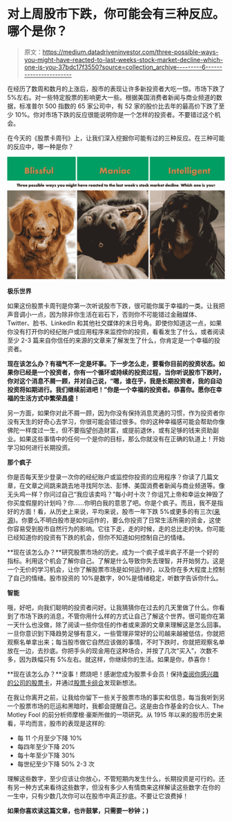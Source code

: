 # 对上周股市下跌，你可能会有三种反应。哪个是你？

> 原文：<https://medium.datadriveninvestor.com/three-possible-ways-you-might-have-reacted-to-last-weeks-stock-market-decline-which-one-is-you-37bdc17f3550?source=collection_archive---------6----------------------->

在经历了数周和数月的上涨后，股市的表现让许多新投资者大吃一惊。市场下跌了 5%左右。对一些特定股票的影响更大一些。根据美国消费者新闻与商业频道的数据，标准普尔 500 指数的 65 家公司中，有 52 家的股价比去年的最高价下跌了至少 10%。你对市场下跌的反应很能说明你是一个怎样的投资者。不要错过这个机会。

在今天的《股票卡周刊》上，让我们深入挖掘你可能有过的三种反应。在三种可能的反应中，哪一种是你？

![](img/ec20678e26be6a2c53641b375f7dfd04.png)

**极乐世界**

如果这份股票卡周刊是你第一次听说股市下跌，很可能你属于幸福的一类。让我把声音调小一点，因为除非你生活在岩石下，否则你不可能错过金融媒体、Twitter、脸书、LinkedIn 和其他社交媒体的末日号角。即使你知道这一点，如果你没有打开你的经纪账户或应用程序来监控你的投资，看看发生了什么，或者阅读至少 2-3 篇来自你信任的来源的文章来了解发生了什么，你肯定是一个幸福的投资者。

**现在该怎么办？有福气不一定是坏事。下一步怎么走，要看你目前的投资状态。如果你已经是一个投资者，你有一个循环或持续的投资过程，当你听说股市下跌时，你对这个消息不屑一顾，并对自己说，“嗯，谁在乎，我是长期投资者，我的自动投资将如期进行。我们继续前进吧！”你是一个幸福的投资者。恭喜你。愿你在幸福的生活方式中繁荣昌盛！**

另一方面，如果你对此不屑一顾，因为你没有保持消息灵通的习惯，作为投资者你没有天生的好奇心去学习，你很可能会错过很多。你的这种幸福感可能会帮助你像佛陀一样度过一生，但不要指望创造财富，或提前退休，或有足够的钱来资助副业。如果这些事情中的任何一个是你的目标，那么你就没有在正确的轨道上！开始学习如何进行长期投资。

**那个疯子**

你是否每天至少登录一次你的经纪账户或监控你投资的应用程序？你读了几篇文章，在文章之间跳来跳去地寻找阿尔法、彭博、美国消费者新闻与商业频道等。像无头鸡一样？你问过自己“我应该卖吗？”每小时十次？你诅咒上帝和幸运女神毁了你买度假屋的计划吗？你……你明白我的意思了吧。你是个疯子。而且，我不是指好的方面！看，从历史上来说，平均来说，股市一年下跌 5%或更多的有三次([来源](https://www.fool.com/investing/2018/10/12/stay-calm-and-invest-away.aspx))。你要么不明白股市是如何运作的，要么你投资了日常生活所需的资金，这使你容易受到股市自然行为的影响。它往下走，走的时候，走的总比走的快。你可能已经知道你的投资有下跌的机会，但你不知道如何控制自己的情绪。

**现在该怎么办？**研究股票市场的历史。成为一个疯子或半疯子不是一个好的指标。利用这个机会了解你自己。了解是什么导致你失去理智，并开始努力。这是一个无价的学习机会，让你了解股票市场是如何运作的，以及你在多大程度上控制了自己的情绪。股市投资的 10%是数字，90%是情绪稳定，听数字告诉你什么。

**智能**

哦，好吧，向我们聪明的投资者问好。让我猜猜你在过去的几天里做了什么。你看到了市场下跌的消息，不管你用什么样的方式让自己了解这个世界。很可能你在第一天什么也没做，除了阅读一些你信任的作者或来源的文章来理解这是怎么回事。一旦你意识到下降趋势足够有意义，一些管理非常好的公司越来越被低估，你就把观察名单拿出来；每当股市做它自然应该做的事情，不时下跌时，你就把观察名单放在一边，去抄底。你把手头的现金用在这种场合，并按了几次“买入”，次数不多，因为跌幅只有 5%左右。就这样，你继续你的生活。如果是你，恭喜你！

**现在该怎么办？**没事！燃烧吧！感谢您成为股票卡会员！保持[查阅你感兴趣的公司的股票卡](https://stockcard.io/allstockcards)，并通过[股票卡组合](https://stockcard.io/portfolios)发现新想法。

在我让你离开之前，让我给你留下一些关于股票市场的事实和信息，每当我听到另一个股票市场的厄运和黑暗时，我都会提醒自己。这是由合作基金的合伙人、The Motley Fool 的前分析师摩根·豪斯所做的一项研究。从 1915 年以来的股市历史来看，平均而言，股市的表现是这样的:

*   每 11 个月至少下降 10%
*   每四年至少下降 20%
*   每十年至少下降 30%
*   每世纪至少下降 50% 2-3 次

理解这些数字，至少应该让你放心，不管短期内发生什么，长期投资是可行的。还有另一种方式来看待这些数字，但没有多少人有情商来这样解读这些数字:在你的一生中，只有少数几次你可以在股市中真正抄底。不要让它浪费掉！

**如果你喜欢读这篇文章，也许鼓掌，只需要一秒钟；)**